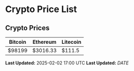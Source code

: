 # Crypto Price List

## Crypto Prices
| Bitcoin | Ethereum | Litecoin |
| ------- | -------- | -------- |
| $98199 | $3016.33 | $111.5 |
**Last Updated:** 2025-02-02 17:00 UTC
**Last Updated:** $DATE$

